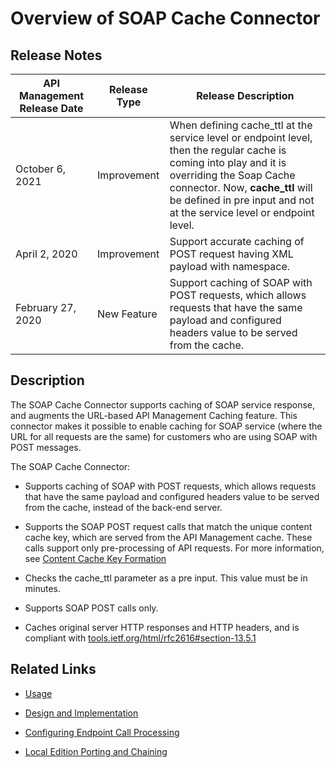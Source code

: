 ﻿---
sidebar_position: 1
---

# Overview of SOAP Cache Connector

<head>
  <meta name="guidename" content="API Management"/>
  <meta name="context" content="GUID-ce3473fd-457b-4737-b6ec-45f476ef9c46"/>
</head>

## Release Notes

|**API Management Release Date** |**Release Type** |**Release Description** |
| ---- | --- | ---- |
|October 6, 2021 |Improvement |When defining cache\_ttl at the service level or endpoint level, then the regular cache is coming into play and it is overriding the Soap Cache connector. Now, **cache\_ttl** will be defined in pre input and not at the service level or endpoint level. |
|April 2, 2020 |Improvement |Support accurate caching of POST request having XML payload with namespace. |
|February 27, 2020 |New Feature |Support caching of SOAP with POST requests, which allows requests that have the same payload and configured headers value to be served from the cache. |

## Description

The SOAP Cache Connector supports caching of SOAP service response, and augments the URL-based API Management Caching feature. This connector makes it possible to enable caching for SOAP service (where the URL for all requests are the same) for customers who are using SOAP with POST messages. 

The SOAP Cache Connector: 

- Supports caching of SOAP with POST requests, which allows requests that have the same payload and configured headers value to be served from the cache, instead of the back-end server. 

- Supports the SOAP POST request calls that match the unique content cache key, which are served from the API Management cache. These calls support only pre-processing of API requests. For more information, see [Content Cache Key Formation](../RESTCacheConnector/Design_and_implementation.md) 

- Checks the cache\_ttl parameter as a pre input. This value must be in minutes. 

- Supports SOAP POST calls only. 

- Caches original server HTTP responses and HTTP headers, and is compliant with [tools.ietf.org/html/rfc2616#section-13.5.1](https://tools.ietf.org/html/rfc2616#section-13.5.1)

## Related Links

- [Usage](Usage_8.md)

- [Design and Implementation](Design_and_implementation_20.md)

- [Configuring Endpoint Call Processing](Configuring_endpoint_call_processing_22.md)

- [Local Edition Porting and Chaining](../OIDCTokenAuthenticatorConnector/Porting_and_chaining.md)


